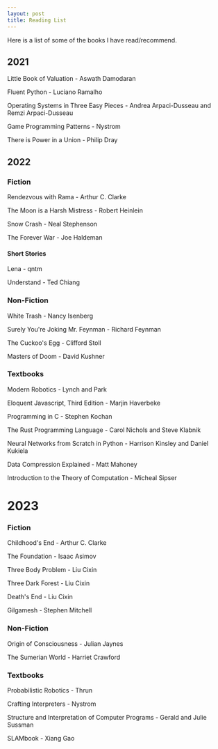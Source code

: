 ```yaml
---
layout: post
title: Reading List
---
```



Here is a list of some of the books I have read/recommend.

## 2021

Little Book of Valuation - Aswath Damodaran

Fluent Python - Luciano Ramalho

Operating Systems in Three Easy Pieces - Andrea Arpaci-Dusseau and Remzi Arpaci-Dusseau

Game Programming Patterns - Nystrom

There is Power in a Union - Philip Dray

## 2022

### Fiction 

Rendezvous with Rama - Arthur C. Clarke

The Moon is a Harsh Mistress - Robert Heinlein

Snow Crash - Neal Stephenson

The Forever War - Joe Haldeman

#### Short Stories

Lena - qntm

Understand - Ted Chiang

### Non-Fiction

White Trash - Nancy Isenberg

Surely You're Joking Mr. Feynman - Richard Feynman

The Cuckoo's Egg - Clifford Stoll 

Masters of Doom - David Kushner

### Textbooks

Modern Robotics - Lynch and Park

Eloquent Javascript, Third Edition - Marjin Haverbeke

Programming in C - Stephen Kochan

The Rust Programming Language - Carol Nichols and Steve Klabnik

Neural Networks from Scratch in Python - Harrison Kinsley and Daniel Kukiela

Data Compression Explained - Matt Mahoney

Introduction to the Theory of Computation - Micheal Sipser

# 2023

### Fiction

Childhood's End - Arthur C. Clarke

The Foundation - Isaac Asimov

Three Body Problem - Liu Cixin

Three Dark Forest - Liu Cixin

Death's End - Liu Cixin

Gilgamesh - Stephen Mitchell

### Non-Fiction

Origin of Consciousness - Julian Jaynes

The Sumerian World - Harriet Crawford

### Textbooks

Probabilistic Robotics - Thrun

Crafting Interpreters - Nystrom

Structure and Interpretation of Computer Programs - Gerald and Julie Sussman

SLAMbook - Xiang Gao





